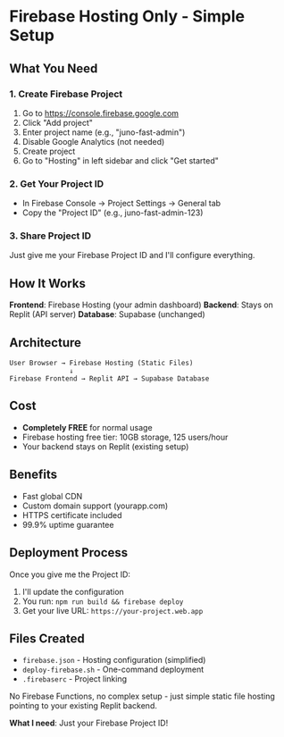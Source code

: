 # Firebase Hosting Only - Simple Setup

## What You Need

### 1. Create Firebase Project
1. Go to https://console.firebase.google.com
2. Click "Add project"
3. Enter project name (e.g., "juno-fast-admin")
4. Disable Google Analytics (not needed)
5. Create project
6. Go to "Hosting" in left sidebar and click "Get started"

### 2. Get Your Project ID
- In Firebase Console → Project Settings → General tab
- Copy the "Project ID" (e.g., juno-fast-admin-123)

### 3. Share Project ID
Just give me your Firebase Project ID and I'll configure everything.

## How It Works

**Frontend**: Firebase Hosting (your admin dashboard)
**Backend**: Stays on Replit (API server)
**Database**: Supabase (unchanged)

## Architecture
```
User Browser → Firebase Hosting (Static Files)
               ↓
Firebase Frontend → Replit API → Supabase Database
```

## Cost
- **Completely FREE** for normal usage
- Firebase hosting free tier: 10GB storage, 125 users/hour
- Your backend stays on Replit (existing setup)

## Benefits
- Fast global CDN
- Custom domain support (yourapp.com)
- HTTPS certificate included
- 99.9% uptime guarantee

## Deployment Process
Once you give me the Project ID:
1. I'll update the configuration
2. You run: `npm run build && firebase deploy`
3. Get your live URL: `https://your-project.web.app`

## Files Created
- `firebase.json` - Hosting configuration (simplified)
- `deploy-firebase.sh` - One-command deployment
- `.firebaserc` - Project linking

No Firebase Functions, no complex setup - just simple static file hosting pointing to your existing Replit backend.

**What I need**: Just your Firebase Project ID!